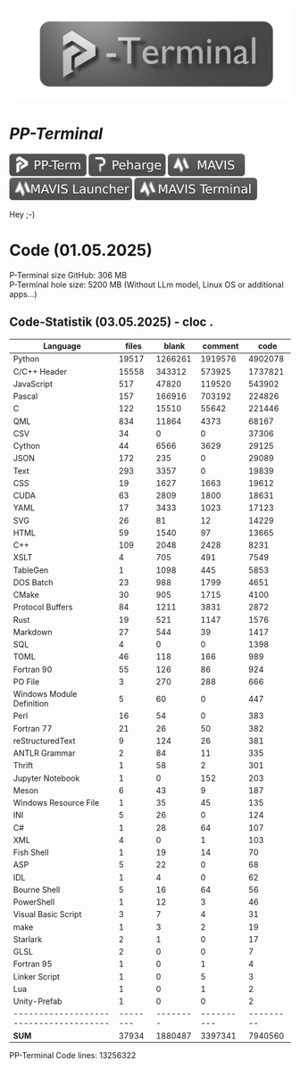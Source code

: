 <p align="center">
 <img width="800" src="./icons/p-term-banner-4.png" alt="peharge"/>
</p>

# **_PP-Terminal_**

<p align="left">
    <img src="./icons/pp-term-banner-3.svg" alt="peharge"/>
    <img src="./icons/peharge-banner-3.svg" alt="peharge"/>
    <img src="./icons/MAVIS-icon-banner-3.svg" alt="mavis">
    <img src="./icons/MAVIS-launcher-icon-banner-3.svg" alt="mavis-launcher">
    <img src="./icons/MAVIS-terminal-icon-banner-3.svg" alt="mavis-terminal">
</p>

Hey ;-)

# Code (01.05.2025)

P-Terminal size GitHub: 306 MB <br>
P-Terminal hole size: 5200 MB (Without LLm model, Linux OS or additional apps...) <br>

## Code-Statistik (03.05.2025) - cloc .

| Language                             | files  | blank  | comment  | code    |
|--------------------------------------|--------|--------|----------|---------|
| Python                               | 19517  | 1266261| 1919576  | 4902078 |
| C/C++ Header                         | 15558  | 343312 | 573925   | 1737821 |
| JavaScript                           | 517    | 47820  | 119520   | 543902  |
| Pascal                               | 157    | 166916 | 703192   | 224826  |
| C                                    | 122    | 15510  | 55642    | 221446  |
| QML                                   | 834    | 11864  | 4373     | 68167   |
| CSV                                   | 34     | 0      | 0        | 37306   |
| Cython                                | 44     | 6566   | 3629     | 29125   |
| JSON                                  | 172    | 235    | 0        | 29089   |
| Text                                  | 293    | 3357   | 0        | 19839   |
| CSS                                   | 19     | 1627   | 1663     | 19612   |
| CUDA                                  | 63     | 2809   | 1800     | 18631   |
| YAML                                  | 17     | 3433   | 1023     | 17123   |
| SVG                                   | 26     | 81     | 12       | 14229   |
| HTML                                  | 59     | 1540   | 97       | 13665   |
| C++                                   | 109    | 2048   | 2428     | 8231    |
| XSLT                                  | 4      | 705    | 491      | 7549    |
| TableGen                              | 1      | 1098   | 445      | 5853    |
| DOS Batch                             | 23     | 988    | 1799     | 4651    |
| CMake                                  | 30     | 905    | 1715     | 4100    |
| Protocol Buffers                      | 84     | 1211   | 3831     | 2872    |
| Rust                                  | 19     | 521    | 1147     | 1576    |
| Markdown                              | 27     | 544    | 39       | 1417    |
| SQL                                   | 4      | 0      | 0        | 1398    |
| TOML                                  | 46     | 118    | 166      | 989     |
| Fortran 90                            | 55     | 126    | 86       | 924     |
| PO File                               | 3      | 270    | 288      | 666     |
| Windows Module Definition            | 5      | 60     | 0        | 447     |
| Perl                                  | 16     | 54     | 0        | 383     |
| Fortran 77                            | 21     | 26     | 50       | 382     |
| reStructuredText                      | 9      | 124    | 26       | 381     |
| ANTLR Grammar                         | 2      | 84     | 11       | 335     |
| Thrift                                 | 1      | 58     | 2        | 301     |
| Jupyter Notebook                      | 1      | 0      | 152      | 203     |
| Meson                                 | 6      | 43     | 9        | 187     |
| Windows Resource File                 | 1      | 35     | 45       | 135     |
| INI                                   | 5      | 26     | 0        | 124     |
| C#                                    | 1      | 28     | 64       | 107     |
| XML                                   | 4      | 0      | 1        | 103     |
| Fish Shell                            | 1      | 19     | 14       | 70      |
| ASP                                   | 5      | 22     | 0        | 68      |
| IDL                                   | 1      | 4      | 0        | 62      |
| Bourne Shell                          | 5      | 16     | 64       | 56      |
| PowerShell                            | 1      | 12     | 3        | 46      |
| Visual Basic Script                   | 3      | 7      | 4        | 31      |
| make                                  | 1      | 3      | 2        | 19      |
| Starlark                              | 2      | 1      | 0        | 17      |
| GLSL                                  | 2      | 0      | 0        | 7       |
| Fortran 95                            | 1      | 0      | 1        | 4       |
| Linker Script                         | 1      | 0      | 5        | 3       |
| Lua                                   | 1      | 0      | 1        | 2       |
| Unity-Prefab                          | 1      | 0      | 0        | 2       |
|--------------------------------------|--------|--------|----------|---------|
| **SUM**                               | 37934  | 1880487| 3397341  | 7940560 |

PP-Terminal Code lines: 13256322